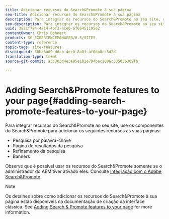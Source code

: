 ```yaml
---
title: Adicionar recursos do Search&Promote à sua página
seo-title: Adicionar recursos do Search&Promote à sua página
description: Para integrar os recursos do Search&Promote ao seu site, use os componentes do Search&Promote para adicionar os recursos de pesquisa por palavra-chave, página de resultados da pesquisa, refinamento da pesquisa e banners à sua página
seo-description: Para integrar os recursos do Search&Promote ao seu site, use os componentes do Search&Promote para adicionar os recursos de pesquisa por palavra-chave, página de resultados da pesquisa, refinamento da pesquisa e banners à sua página
uuid: 382cf784-4214-4bf3-ace6-6f66451195e2
contentOwner: Chris Bohnert
products: SG_EXPERIENCEMANAGER/6.5/SITES
content-type: reference
topic-tags: site-features
discoiquuid: 50ba6a09-d6cb-4ec0-8a0f-af0da8cc3d2d
translation-type: tm+mt
source-git-commit: a3c303d4e3a85e1b2e794bec2006c335056309fb

---
```



# Adding Search&amp;Promote features to your page{#adding-search-promote-features-to-your-page}

Para integrar recursos do Search&amp;Promote ao seu site, use os componentes do Search&amp;Promote para adicionar os seguintes recursos às suas páginas:

* Pesquisa por palavra-chave
* Página de resultados da pesquisa
* Refinamento da pesquisa
* Banners

Observe que é possível usar os recursos do Search&amp;Promote somente se o administrador do AEM tiver ativado eles. Consulte [Integração com o Adobe Search&amp;Promote](/help/sites-administering/search-and-promote.md).

>[!NOTE]
>
>Os detalhes sobre como adicionar os recursos do Search&amp;Promote à sua página estão disponíveis na documentação de criação da interface clássica. See [Adding Search &amp; Promote features to your page](/help/sites-classic-ui-authoring/classic-feature-search-promote.md) for more information.

